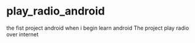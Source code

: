 # play_radio_android
the fist project android when i begin learn android
The project play radio over internet 